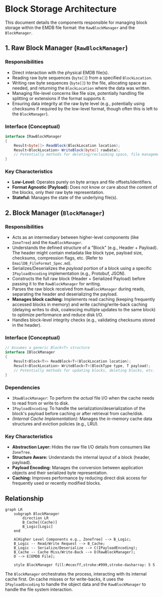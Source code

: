 # Block Storage Architecture

This document details the components responsible for managing block storage within the EMDB file format: the `RawBlockManager` and the `BlockManager`.

## 1. Raw Block Manager (`RawBlockManager`)

### Responsibilities

-   Direct interaction with the physical EMDB file(s).
-   Reading raw byte sequences (`byte[]`) from a specified `BlockLocation`.
-   Writing raw byte sequences (`byte[]`) to the file, allocating space as needed, and returning the `BlockLocation` where the data was written.
-   Managing file-level concerns like file size, potentially handling file splitting or extensions if the format supports it.
-   Ensuring data integrity at the raw byte level (e.g., potentially using checksums if required by the low-level format, though often this is left to the `BlockManager`).

### Interface (Conceptual)

```csharp
interface IRawBlockManager
{
    Result<byte[]> ReadBlock(BlockLocation location);
    Result<BlockLocation> WriteBlock(byte[] rawData);
    // Potentially methods for deleting/reclaiming space, file management, etc.
}
```

### Key Characteristics

-   **Low-Level:** Operates purely on byte arrays and file offsets/identifiers.
-   **Format Agnostic (Payload):** Does not know or care about the *content* of the blocks, only their raw byte representation.
-   **Stateful:** Manages the state of the underlying file(s).

## 2. Block Manager (`BlockManager`)

### Responsibilities

-   Acts as an intermediary between higher-level components (like `ZoneTree`) and the `RawBlockManager`.
-   Understands the defined structure of a "Block" (e.g., Header + Payload). The header might contain metadata like block type, payload size, checksums, compression flags, etc. (Refer to `EmailDB_FileFormat_Spec.md`).
-   Serializes/Deserializes the *payload* portion of a block using a specific `IPayloadEncoding` implementation (e.g., Protobuf, JSON).
-   Constructs the full raw block (Header + Serialized Payload) before passing it to the `RawBlockManager` for writing.
-   Parses the raw block received from `RawBlockManager` during reads, separating the header and deserializing the payload.
-   **Manages block caching:** Implements read caching (keeping frequently accessed blocks in memory) and write caching/write-back caching (delaying writes to disk, coalescing multiple updates to the same block) to optimize performance and reduce disk I/O.
-   Handles block-level integrity checks (e.g., validating checksums stored in the header).

### Interface (Conceptual)

```csharp
// Assumes a generic Block<T> structure
interface IBlockManager
{
    Result<Block<T>> ReadBlock<T>(BlockLocation location);
    Result<BlockLocation> WriteBlock<T>(BlockType type, T payload);
    // Potentially methods for updating blocks, deleting blocks, etc.
}
```

### Dependencies

-   `IRawBlockManager`: To perform the *actual* file I/O when the cache needs to read from or write to disk.
-   `IPayloadEncoding`: To handle the serialization/deserialization of the block's payload before caching or after retrieval from cache/disk.
-   *(Internal Cache Implementation):* Manages the in-memory cache data structures and eviction policies (e.g., LRU).

### Key Characteristics

-   **Abstraction Layer:** Hides the raw file I/O details from consumers like `ZoneTree`.
-   **Structure Aware:** Understands the internal layout of a block (header, payload).
-   **Payload Encoding:** Manages the conversion between application objects and their serialized byte representation.
-   **Caching:** Improves performance by reducing direct disk access for frequently used or recently modified blocks.

## Relationship

```mermaid
graph LR
    subgraph BlockManager
        direction LR
        B_Cache[(Cache)]
        B_Logic[Logic]
    end

    A[Higher Level Components e.g., ZoneTree] --> B_Logic;
    B_Logic -- Read/Write Request --> B_Cache;
    B_Logic -- Serialize/Deserialize --> C(IPayloadEncoding);
    B_Cache -- Cache Miss/Write-Back --> D(RawBlockManager);
    D --> E[EMDB File];

    style BlockManager fill:#ececff,stroke:#999,stroke-dasharray: 5 5
```

The `BlockManager` orchestrates the process, interacting with its internal cache first. On cache misses or for write-backs, it uses the `IPayloadEncoding` to handle the object data and the `RawBlockManager` to handle the file system interaction.